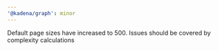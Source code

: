 ```yaml
---
'@kadena/graph': minor
---
```


Default page sizes have increased to 500. Issues should be covered by complexity
calculations
